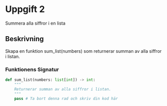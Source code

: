 # Uppgift 2

Summera alla siffror i en lista

## Beskrivning

Skapa en funktion sum_list(numbers) som returnerar summan av alla siffror i listan.

### Funktionens Signatur

```python
def sum_list(numbers: list[int]) -> int:
    """
    Returnerar summan av alla siffror i listan.
    """
    pass # Ta bort denna rad och skriv din kod här
```
